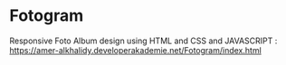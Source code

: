 # Fotogram
Responsive Foto Album design using HTML and CSS and JAVASCRIPT : 
https://amer-alkhalidy.developerakademie.net/Fotogram/index.html
